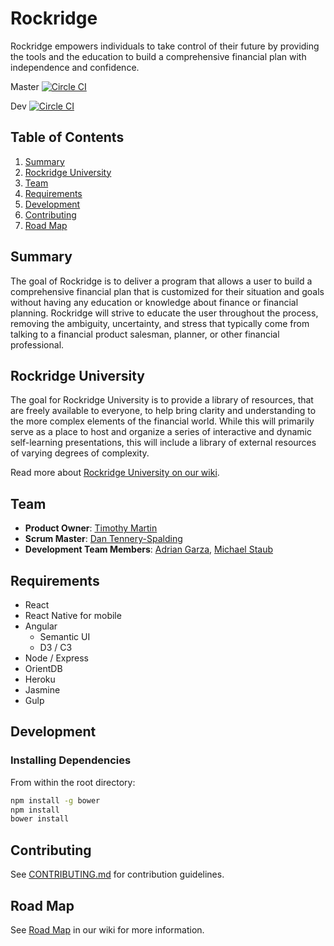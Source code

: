 # Rockridge
Rockridge empowers individuals to take control of their future by providing the tools and the education to build a comprehensive financial plan with independence and confidence.

Master [![Circle CI](https://circleci.com/gh/Immortal-Thunder/rockridge/tree/master.svg?style=svg)](https://circleci.com/gh/Immortal-Thunder/rockridge/1)

Dev [![Circle CI](https://circleci.com/gh/Immortal-Thunder/rockridge/tree/dev.svg?style=svg)](https://circleci.com/gh/Immortal-Thunder/rockridge/2)

## Table of Contents
1. [Summary](#summary)
1. [Rockridge University](#rockridge-university)
1. [Team](#team)
1. [Requirements](#requirements)
1. [Development](#development)
1. [Contributing](#contributing)
1. [Road Map](#road-map)

## Summary
The goal of Rockridge is to deliver a program that allows a user to build a comprehensive financial plan that is customized for their situation and goals without having any education or knowledge about finance or financial planning. Rockridge will strive to educate the user throughout the process, removing the ambiguity, uncertainty, and stress that typically come from talking to a financial product salesman, planner, or other financial professional.

## Rockridge University
The goal for Rockridge University is to provide a library of resources, that are freely available to everyone, to help bring clarity and understanding to the more complex elements of the financial world. While this will primarily serve as a place to host and organize a series of interactive and dynamic self-learning presentations, this will include a library of external resources of varying degrees of complexity.

Read more about [Rockridge University on our wiki](https://github.com/Immortal-Thunder/rockridge/wiki/Rockridge-University).

## Team
  - __Product Owner__: [Timothy Martin](https://github.com/tmartin1)
  - __Scrum Master__: [Dan Tennery-Spalding](https://github.com/teachrdan)
  - __Development Team Members__: [Adrian Garza](https://github.com/agarza333), [Michael Staub](https://github.com/mikestaub)

## Requirements
- React
- React Native for mobile
- Angular
  - Semantic UI
  - D3 / C3
- Node / Express
- OrientDB
- Heroku
- Jasmine
- Gulp

## Development
### Installing Dependencies
From within the root directory:

```sh
npm install -g bower
npm install
bower install
```

## Contributing
See [CONTRIBUTING.md](CONTRIBUTING.md) for contribution guidelines.

## Road Map
See [Road Map](https://github.com/Immortal-Thunder/rockridge/wiki/Road-Map) in our wiki for more information.
